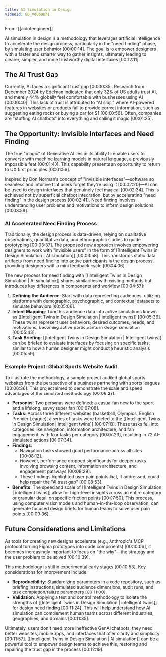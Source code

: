 ```yaml
---
title: AI Simulation in Design
videoId: 8D_VdU6DBhI
---
```


From: [[aidotengineer]] <br/> 

AI simulation in design is a methodology that leverages artificial intelligence to accelerate the design process, particularly in the "need finding" phase, by simulating user behavior <a class="yt-timestamp" data-t="00:00:14">[00:00:14]</a>. The goal is to empower designers with a faster and smarter way to gather insights, ultimately leading to clearer, simpler, and more trustworthy digital interfaces <a class="yt-timestamp" data-t="00:12:11">[00:12:11]</a>.

## The AI Trust Gap

Currently, AI faces a significant trust gap <a class="yt-timestamp" data-t="00:00:35">[00:00:35]</a>. Research from December 2024 by Edelman indicated that only 32% of US adults trust AI, and merely 44% globally feel comfortable with businesses using AI <a class="yt-timestamp" data-t="00:00:40">[00:00:40]</a>. This lack of trust is attributed to "AI slop," where AI-powered features in websites or products fail to provide correct information, such as suggesting eating rocks or buying a car for $1 <a class="yt-timestamp" data-t="00:00:56">[00:00:56]</a>. Often, companies are "stuffing AI chatbots" into everything and calling it magic <a class="yt-timestamp" data-t="00:01:25">[00:01:25]</a>.

## The Opportunity: Invisible Interfaces and Need Finding

The true "magic" of Generative AI lies in its ability to enable users to converse with machine learning models in natural language, a previously impossible feat <a class="yt-timestamp" data-t="00:01:40">[00:01:40]</a>. This capability presents an opportunity to return to UX first principles <a class="yt-timestamp" data-t="00:01:56">[00:01:56]</a>.

Inspired by Don Norman's concept of "invisible interfaces"—software so seamless and intuitive that users forget they're using it <a class="yt-timestamp" data-t="00:02:20">[00:02:20]</a>—AI can be used to design interfaces that genuinely feel magical <a class="yt-timestamp" data-t="00:02:34">[00:02:34]</a>. This is achieved not by superficial chatbot integration, but by accelerating "need finding" in the design process <a class="yt-timestamp" data-t="00:02:41">[00:02:41]</a>. Need finding involves understanding user problems and motivations to inform design solutions <a class="yt-timestamp" data-t="00:03:59">[00:03:59]</a>.

### AI Accelerated Need Finding Process

Traditionally, the design process is data-driven, relying on qualitative observations, quantitative data, and ethnographic studies to guide prototyping <a class="yt-timestamp" data-t="00:03:37">[00:03:37]</a>. The proposed new approach involves empowering designers to work with "invisible users" in the form of [[Intelligent Twins in Design Simulation | AI simulation]] <a class="yt-timestamp" data-t="00:03:58">[00:03:58]</a>. This transforms static data artifacts from need finding into active participants in the design process, providing designers with a mini feedback cycle <a class="yt-timestamp" data-t="00:04:06">[00:04:06]</a>.

The new process for need finding with [[Intelligent Twins in Design Simulation | AI simulation]] shares similarities with existing methods but introduces key differences in components and workflow <a class="yt-timestamp" data-t="00:04:57">[00:04:57]</a>:

1.  **Defining the Audience**: Start with data representing audiences, utilizing platforms with demographic, psychographic, and contextual datasets to simulate behaviors <a class="yt-timestamp" data-t="00:05:06">[00:05:06]</a>.
2.  **Intent Mapping**: Turn this audience data into active simulations known as [[Intelligent Twins in Design Simulation | intelligent twins]] <a class="yt-timestamp" data-t="00:05:36">[00:05:36]</a>. These twins represent user behaviors, desired outcomes, needs, and motivations, becoming active participants in design simulation <a class="yt-timestamp" data-t="00:05:43">[00:05:43]</a>.
3.  **Task Briefing**: [[Intelligent Twins in Design Simulation | Intelligent twins]] can be briefed to evaluate interfaces by focusing on specific tasks, similar to how a human designer might conduct a heuristic analysis <a class="yt-timestamp" data-t="00:05:59">[00:05:59]</a>.

### Example Project: Global Sports Website Audit

To illustrate the methodology, a sample project audited global sports websites from the perspective of a business partnering with sports leagues <a class="yt-timestamp" data-t="00:06:36">[00:06:36]</a>. This project aimed to demonstrate the scale and speed advantages of the simulated methodology <a class="yt-timestamp" data-t="00:06:23">[00:06:23]</a>.

*   **Personas**: Two personas were defined: a casual fan new to the sport and a lifelong, savvy super fan <a class="yt-timestamp" data-t="00:07:08">[00:07:08]</a>.
*   **Tasks**: Across three different websites (basketball, Olympics, English Premier League), a series of tasks were briefed to the [[Intelligent Twins in Design Simulation | intelligent twins]] <a class="yt-timestamp" data-t="00:07:18">[00:07:18]</a>. These tasks fell into categories like navigation, information architecture, and fan engagement, with four tasks per category <a class="yt-timestamp" data-t="00:07:23">[00:07:23]</a>, resulting in 72 AI-simulated actions <a class="yt-timestamp" data-t="00:07:34">[00:07:34]</a>.
*   **Findings**:
    *   Navigation tasks showed good performance across all sites <a class="yt-timestamp" data-t="00:08:12">[00:08:12]</a>.
    *   However, performance dropped significantly for deeper tasks involving browsing content, information architecture, and engagement pathways <a class="yt-timestamp" data-t="00:08:29">[00:08:29]</a>.
    *   These findings highlighted user pain points that, if addressed, could help repair the "AI trust gap" <a class="yt-timestamp" data-t="00:08:53">[00:08:53]</a>.
*   **Benefits**: The speed and scale of [[Intelligent Twins in Design Simulation | intelligent twins]] allow for high-level insights across an entire category or granular detail on specific friction points <a class="yt-timestamp" data-t="00:07:50">[00:07:50]</a>. This process, using computer vision models and human-in-the-loop observation, can generate focused design briefs for human teams to solve user pain points <a class="yt-timestamp" data-t="00:09:36">[00:09:36]</a>.

## Future Considerations and Limitations

As tools for creating new designs accelerate (e.g., Anthropic's MCP protocol turning Figma prototypes into code components) <a class="yt-timestamp" data-t="00:10:06">[00:10:06]</a>, it becomes increasingly important to focus on "the why"—the strategy and the user problem to be solved <a class="yt-timestamp" data-t="00:10:39">[00:10:39]</a>.

This methodology is still in experimental early stages <a class="yt-timestamp" data-t="00:10:53">[00:10:53]</a>. Key considerations for improvement include:

*   **Reproducibility**: Standardizing parameters in a code repository, such as briefing instructions, simulated audience dimensions, audit runs, and task completion/failure parameters <a class="yt-timestamp" data-t="00:11:00">[00:11:00]</a>.
*   **Validation**: Applying a test and control methodology to isolate the strengths of [[Intelligent Twins in Design Simulation | intelligent twins]] for design need finding <a class="yt-timestamp" data-t="00:11:24">[00:11:24]</a>. This will help understand how AI simulation can complement human teams across different industries, geographies, and domains <a class="yt-timestamp" data-t="00:11:35">[00:11:35]</a>.

Ultimately, users don't need more ineffective GenAI chatbots; they need better websites, mobile apps, and interfaces that offer clarity and simplicity <a class="yt-timestamp" data-t="00:11:57">[00:11:57]</a>. [[Intelligent Twins in Design Simulation | AI simulation]] can be a powerful tool to empower design teams to achieve this, restoring and repairing the trust gap in the process <a class="yt-timestamp" data-t="00:12:19">[00:12:19]</a>.